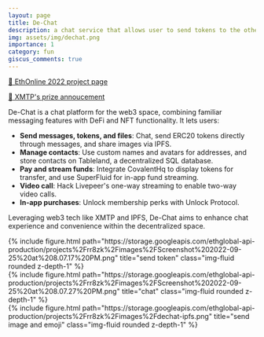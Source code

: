 ```yaml
---
layout: page
title: De-Chat
description: a chat service that allows user to send tokens to the other party
img: assets/img/dechat.png
importance: 1
category: fun
giscus_comments: true
---
```


[🔗 EthOnline 2022 project page](https://ethglobal.com/showcase/de-chat-rr8zk)

[🔗 XMTP's prize annoucement](https://xmtp.org/blog/ethonline-2022-wrap-up)

De-Chat is a chat platform for the web3 space, combining familiar messaging features with DeFi and NFT functionality. It lets users:

- **Send messages, tokens, and files**: Chat, send ERC20 tokens directly through messages, and share images via IPFS.
- **Manage contacts**: Use custom names and avatars for addresses, and store contacts on Tableland, a decentralized SQL database.
- **Pay and stream funds**: Integrate CovalentHq to display tokens for transfer, and use SuperFluid for in-app fund streaming.
- **Video call**: Hack Livepeer's one-way streaming to enable two-way video calls.
- **In-app purchases**: Unlock membership perks with Unlock Protocol.

Leveraging web3 tech like XMTP and IPFS, De-Chat aims to enhance chat experience and convenience within the decentralized space.

<div class="row">
    <div class="col-sm mt-3 mt-md-0">
        {% include figure.html path="https://storage.googleapis.com/ethglobal-api-production/projects%2Frr8zk%2Fimages%2FScreenshot%202022-09-25%20at%208.07.17%20PM.png" title="send token" class="img-fluid rounded z-depth-1" %}
    </div>
    <div class="col-sm mt-3 mt-md-0">
        {% include figure.html path="https://storage.googleapis.com/ethglobal-api-production/projects%2Frr8zk%2Fimages%2FScreenshot%202022-09-25%20at%208.07.27%20PM.png" title="chat" class="img-fluid rounded z-depth-1" %}
    </div>
    <div class="col-sm mt-3 mt-md-0">
        {% include figure.html path="https://storage.googleapis.com/ethglobal-api-production/projects%2Frr8zk%2Fimages%2Fdechat-ipfs.png" title="send image and emoji" class="img-fluid rounded z-depth-1" %}
    </div>
</div>